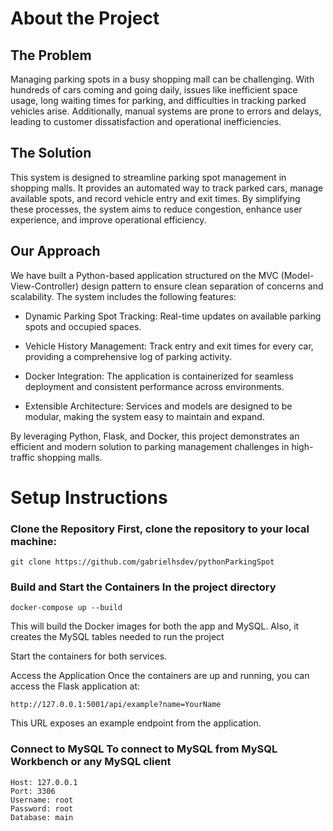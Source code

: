 # About the Project

## The Problem

Managing parking spots in a busy shopping mall can be challenging. With hundreds of cars coming and going daily, issues like inefficient space usage, long waiting times for parking, and difficulties in tracking parked vehicles arise. Additionally, manual systems are prone to errors and delays, leading to customer dissatisfaction and operational inefficiencies.

## The Solution

This system is designed to streamline parking spot management in shopping malls. It provides an automated way to track parked cars, manage available spots, and record vehicle entry and exit times. By simplifying these processes, the system aims to reduce congestion, enhance user experience, and improve operational efficiency.

## Our Approach

We have built a Python-based application structured on the MVC (Model-View-Controller) design pattern to ensure clean separation of concerns and scalability. The system includes the following features:

- Dynamic Parking Spot Tracking: Real-time updates on available parking spots and occupied spaces.

- Vehicle History Management: Track entry and exit times for every car, providing a comprehensive log of parking activity.

- Docker Integration: The application is containerized for seamless deployment and consistent performance across environments.

- Extensible Architecture: Services and models are designed to be modular, making the system easy to maintain and expand.

By leveraging Python, Flask, and Docker, this project demonstrates an efficient and modern solution to parking management challenges in high-traffic shopping malls.

# Setup Instructions

### Clone the Repository First, clone the repository to your local machine:
```
git clone https://github.com/gabrielhsdev/pythonParkingSpot
````

### Build and Start the Containers In the project directory 
```
docker-compose up --build
```

This will build the Docker images for both the app and MySQL. Also, it creates the MySQL tables needed to run the project


Start the containers for both services.

Access the Application Once the containers are up and running, you can access the Flask application at:
```
http://127.0.0.1:5001/api/example?name=YourName
```
This URL exposes an example endpoint from the application.

### Connect to MySQL To connect to MySQL from MySQL Workbench or any MySQL client
```
Host: 127.0.0.1
Port: 3306
Username: root
Password: root
Database: main
````